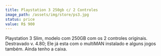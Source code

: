 ```yaml
---
title: Playstation 3 250gb c/ 2 Controles
image_path: /assets/img/store/ps3.jpg
status: price
value: R$ 900
---
```

Playstation 3 Slim, modelo com 250GB com os 2 controles originais. Destravado v. 4.80; Ele já esta com o multiMAN instalado e alguns jogos também. Ainda tenho a caixa.
